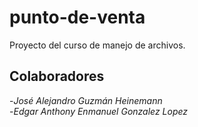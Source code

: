 # punto-de-venta
Proyecto del curso de manejo de archivos.

## Colaboradores
-*José Alejandro Guzmán Heinemann*  
-*Edgar Anthony Enmanuel Gonzalez Lopez*
